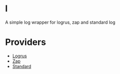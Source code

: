 # l
A simple log wrapper for logrus, zap and standard log


# Providers
- [Logrus](http://github.com/Sirupsen/logrus)
- [Zap](http://github.com/uber-go/zap)
- [Standard](https://golang.org/pkg/log)
